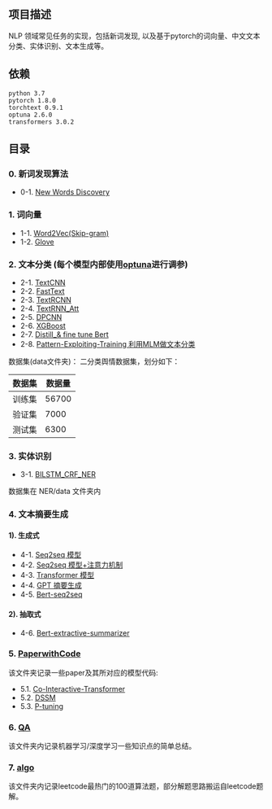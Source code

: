 ## 项目描述
NLP 领域常见任务的实现，包括新词发现, 以及基于pytorch的词向量、中文文本分类、实体识别、文本生成等。 

## 依赖
```
python 3.7
pytorch 1.8.0
torchtext 0.9.1
optuna 2.6.0
transformers 3.0.2
```

## 目录

### 0. 新词发现算法

- 0-1. [New Words Discovery](0-1.WordsDiscovery)

### 1. 词向量

- 1-1. [Word2Vec(Skip-gram)](1-1.Word2Vec)
- 1-2. [Glove](1-2.Glove)

### 2. 文本分类 (每个模型内部使用[optuna](https://optuna.org/)进行调参)

- 2-1. [TextCNN](2-1.TextCNN)
- 2-2. [FastText](2-2.FastText)
- 2-3. [TextRCNN](2-3.TextRCNN)
- 2-4. [TextRNN_Att](2-4.TextRNN_Att)
- 2-5. [DPCNN](2-5.DPCNN)
- 2-6. [XGBoost](2-6.XGboost)
- 2-7. [Distill_& fine tune Bert](2-7.Distill_finetune_Bert)
- 2-8. [Pattern-Exploiting-Training 利用MLM做文本分类](2-8.Pattern-Exploiting-Training)
 
数据集(data文件夹)： 二分类舆情数据集，划分如下：

数据集|数据量
--|--
训练集|56700
验证集|7000
测试集|6300

### 3. 实体识别 

- 3-1. [BILSTM_CRF_NER](3-1.NER)

数据集在 NER/data 文件夹内

### 4. 文本摘要生成

#### 1). 生成式
- 4-1. [Seq2seq 模型](4-1.Seq2seq)
- 4-2. [Seq2seq 模型+注意力机制](4-2.Seq2seq_Att)
- 4-3. [Transformer 模型](4-3.Transformer)
- 4-4. [GPT 摘要生成](4-4.GPT)
- 4-5. [Bert-seq2seq](4-5.Bert-seq2seq)
#### 2). 抽取式
- 4-6. [Bert-extractive-summarizer](4-6.Bert-extractive-summarizer)

### 5. [PaperwithCode](5.PaperwithCode)

该文件夹记录一些paper及其所对应的模型代码:
- 5.1. [Co-Interactive-Transformer](https://github.com/jasoncao11/nlp-notebook/tree/master/5.PaperwithCode/1.Co-Interactive-Transformer)
- 5.2. [DSSM](https://github.com/jasoncao11/nlp-notebook/tree/master/5.PaperwithCode/2.DSSM)
- 5.3. [P-tuning](https://github.com/jasoncao11/nlp-notebook/tree/master/5.PaperwithCode/3.P-tuning)

### 6. [QA](QA)

该文件夹内记录机器学习/深度学习一些知识点的简单总结。

### 7. [algo](algo)

该文件夹内记录leetcode最热门的100道算法题，部分解题思路搬运自leetcode题解。
